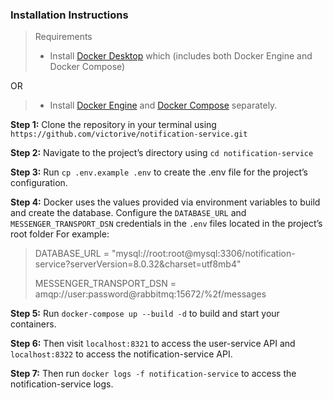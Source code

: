 ### Installation Instructions

> Requirements
> - Install [Docker Desktop](https://www.docker.com/products/docker-desktop/) which (includes both Docker Engine and Docker Compose)

OR

> - Install [Docker Engine](https://docs.docker.com/engine/install/) and [Docker Compose](https://docs.docker.com/compose/install/) separately.

**Step 1:** Clone the repository in your terminal using `https://github.com/victorive/notification-service.git`

**Step 2:** Navigate to the project’s directory using `cd notification-service`

**Step 3:** Run `cp .env.example .env` to create the .env file for the project’s configuration.

**Step 4:** Docker uses the values provided via environment variables to build and create the database.
Configure the `DATABASE_URL` and `MESSENGER_TRANSPORT_DSN` credentials in the `.env` files located in the
project’s root folder For example:

> DATABASE_URL = "mysql://root:root@mysql:3306/notification-service?serverVersion=8.0.32&charset=utf8mb4"
>
> MESSENGER_TRANSPORT_DSN = amqp://user:password@rabbitmq:15672/%2f/messages
>

**Step 5:** Run `docker-compose up --build -d` to build and start your containers.

**Step 6:** Then visit `localhost:8321` to access the user-service API and `localhost:8322` to access the 
notification-service API.

**Step 7:** Then run `docker logs -f notification-service` to access the notification-service logs.

